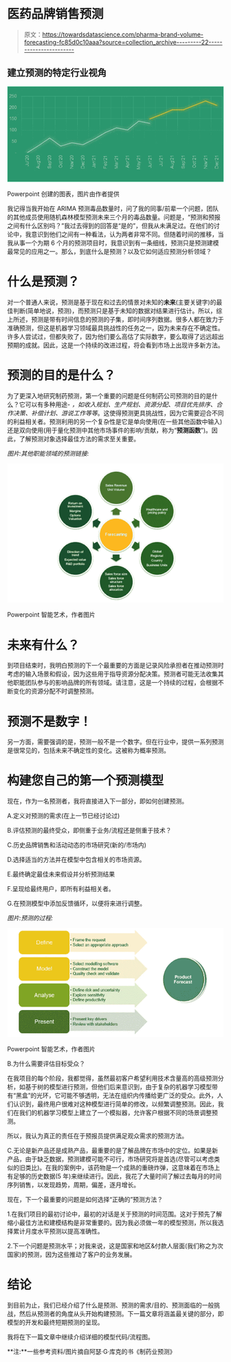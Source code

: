 # 医药品牌销售预测

> 原文：<https://towardsdatascience.com/pharma-brand-volume-forecasting-fc85d0c10aaa?source=collection_archive---------22----------------------->

## 建立预测的特定行业视角

![](img/019098fa2f825716ee526d6963cb06da.png)

Powerpoint 创建的图表，图片由作者提供

我记得当我开始在 ARIMA 预测毒品数量时，问了我的同事/前辈一个问题，团队的其他成员使用随机森林模型预测未来三个月的毒品数量。问题是，“预测和预报之间有什么区别吗？”我过去得到的回答是“是的”，但我从未满足过。在他们的讨论中，我意识到他们之间有一种看法，认为两者非常不同。但随着时间的推移，当我从事一个为期 6 个月的预测项目时，我意识到有一条细线，预测只是预测建模最常见的应用之一。那么，到底什么是预测？以及它如何适应预测分析领域？

# 什么是预测？

对一个普通人来说，预测是基于现在和过去的情景对未知的**未来**(主要关键字)的最佳判断(简单地说，预测)，而预测只是基于未知的数据对结果进行估计。所以，综上所述，预测是带有时间信息的预测的子集，即时间序列数据。很多人都在致力于准确预测，但这是机器学习领域最具挑战性的任务之一，因为未来存在不确定性。许多人尝试过，但都失败了，因为他们要么高估了实际数字，要么取得了远远超出预期的成就。因此，这是一个持续的改进过程，将会看到市场上出现许多新方法。

# 预测的目的是什么？

为了更深入地研究制药预测，第一个重要的问题是任何制药公司预测的目的是什么？它可以有多种用途- *，如收入规划、生产规划、资源分配、项目优先排序、合作决策、补偿计划、游说工作等等*。这使得预测更具挑战性，因为它需要迎合不同的利益相关者。预测利用的另一个复杂性是它是单向使用(在一些其他函数中输入)还是双向使用(用于量化预测中其他市场事件的影响/贡献，称为“**预测函数**”)。因此，了解预测对象选择最佳方法的需求至关重要。

*图片:其他职能领域的预测链接:*

![](img/68c4719ade90091cba8bc9049eddc10f.png)

Powerpoint 智能艺术，作者图片

# 未来有什么？

到项目结束时，我明白预测的下一个最重要的方面是记录风险承担者在推动预测时考虑的输入场景和假设，因为这些用于指导资源分配决策。预测者可能无法收集其他职能团队参与的影响品牌的所有领域。请注意，这是一个持续的过程，会根据不断变化的资源分配不时调整预测。

# 预测不是数字！

另一方面，需要强调的是，预测一般不是一个数字。但在行业中，提供一系列预测是很常见的，包括未来不确定性的变化。这被称为概率预测。

# 构建您自己的第一个预测模型

现在，作为一名预测者，我将直接进入下一部分，即如何创建预测。

A.定义对预测的需求(在上一节已经讨论过)

B.评估预测的最终受众，即侧重于业务/流程还是侧重于技术？

C.历史品牌销售和活动动态的市场研究(新的/市场内)

D.选择适当的方法并在模型中包含相关的市场资源。

E.最终确定最佳未来假设并分析预测结果

F.呈现给最终用户，即所有利益相关者。

G.在预测模型中添加反馈循环，以便将来进行调整。

*图片:预测的过程:*

![](img/0113879bc2257c949e9b706e2455090f.png)

Powerpoint 智能艺术，作者图片

B.为什么需要评估目标受众？

在我项目的每个阶段，我都觉得，虽然最初客户希望利用技术含量高的高级预测分析，如基于树的模型进行预测，但他们后来意识到，由于复杂的机器学习模型带有“黑盒”的光环，它可能不够透明，无法在组织内传播给更广泛的受众。此外，人们认识到，最终用户很难对这种模型进行简单的修改，以频繁调整预测。因此，我们在我们的机器学习模型上建立了一个模拟器，允许客户根据不同的场景调整预测。

所以，我认为真正的责任在于预报员提供满足观众需求的预测方法。

C.无论是新产品还是成熟产品，最重要的是了解品牌在市场中的定位。如果是新产品，由于缺乏数据，预测建模可能不可行，市场研究将是首选(尽管可以考虑类似的旧类比)。在我的案例中，该药物是一个成熟的重磅炸弹，这意味着在市场上有足够的历史数据(5 年)来继续进行。因此，我花了大量时间了解过去每月的时间序列销售，以发现趋势，周期，偏差，逐月增长。

现在，下一个最重要的问题是如何选择“正确的”预测方法？

1.在我们项目的最初讨论中，最初的对话是关于预测的时间范围。这对于预先了解缩小最佳方法和建模结构是非常重要的。因为我必须做一年的模型预测，所以我选择累计月度水平预测以提高准确性。

2.下一个问题是预测水平；对我来说，这是国家和地区&付款人层面(我们称之为次国家)的预测，因为这些推动了客户的业务发展。

# 结论

到目前为止，我们已经介绍了什么是预测、预测的需求/目的、预测面临的一般挑战，然后从预测者的角度从头开始构建预测。下一篇文章将涵盖最关键的部分，即模型的开发和最终短期预测的呈现。

我将在下一篇文章中继续介绍详细的模型代码/流程图。

**注:**一些参考资料/图片摘自阿瑟·G·库克的书《制药业预测》
